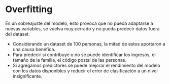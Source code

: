 # Overfitting
Es un sobreajuste del modelo, esto provoca que no pueda adaptarse a nuevas variables, se vuelva muy cerrado y no pueda predecir datos fuera del dataset.
- Considerando un dataset de 100 personas, la mitad de estos aportaron a una causa benéfica.
- Para predecir si contribuye o no se puede identificar los ingresos, el tamaño de la familia, el código postal de las personas.
- <div style=>Si agregamos predictores se puede mejorar el rendimiento del modelo con los datos disponibles y reducir el error de clasificación a un nivel insignificante.</div>
